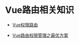 # Vue路由相关知识

* [Vue权限路由](知识笔记/大前端/框架/Vue/路由/Vue权限路由.md)

* [Vue路由权限管理之最优方案](知识笔记/大前端/框架/Vue/路由/Vue路由权限管理之最优方案.md)
